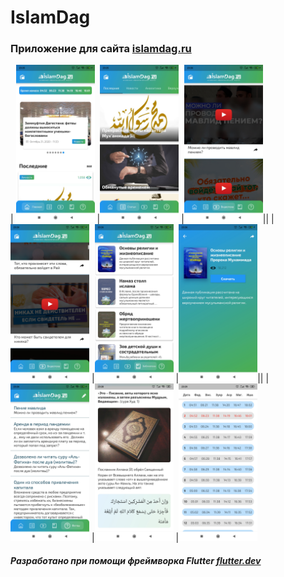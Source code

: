 # IslamDag

### Приложение для сайта [islamdag.ru](http://islamdag.ru/ "Перейти на сайт")

| <img src="https://github.com/glin94/islamdag/blob/master/Android_screenshots/Screenshot_2020-11-02-23-25-48-961_com.selamapp.islamdag.jpg" width="25%"> 
|<img src="https://github.com/glin94/islamdag/blob/master/Android_screenshots/Screenshot_2020-11-02-23-25-59-658_com.selamapp.islamdag.jpg" width="25%"> 
|<img src="https://github.com/glin94/islamdag/blob/master/Android_screenshots/Screenshot_2020-11-02-23-26-04-988_com.selamapp.islamdag.jpg" width="25%">||
|<img src="https://github.com/glin94/islamdag/blob/master/Android_screenshots/Screenshot_2020-11-02-23-26-14-935_com.selamapp.islamdag.jpg" width="25%">
|<img src="https://github.com/glin94/islamdag/blob/master/Android_screenshots/Screenshot_2020-11-02-23-26-22-167_com.selamapp.islamdag.jpg" width="25%">
|<img src="https://github.com/glin94/islamdag/blob/master/Android_screenshots/Screenshot_2020-11-02-23-26-25-522_com.selamapp.islamdag.jpg" width="25%">||
|<img src="https://github.com/glin94/islamdag/blob/master/Android_screenshots/Screenshot_2020-11-02-23-26-30-800_com.selamapp.islamdag.jpg" width="25%">
|<img src="https://github.com/glin94/islamdag/blob/master/Android_screenshots/Screenshot_2020-11-02-23-28-43-690_com.selamapp.islamdag.jpg" width="25%">
|<img src="https://github.com/glin94/islamdag/blob/master/Android_screenshots/Screenshot_2020-11-02-23-29-06-790_com.selamapp.islamdag.jpg" width="25%">

##### Разработано при помощи фреймворка Flutter [flutter.dev](https://flutter.dev/)

